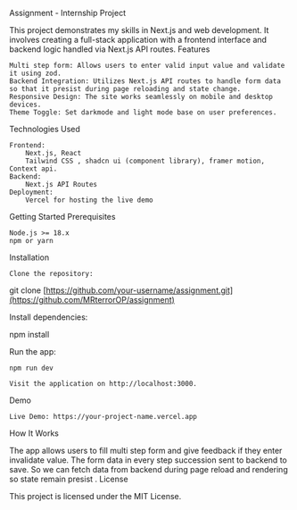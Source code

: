 Assignment - Internship Project

This project demonstrates my skills in Next.js and web development. It involves creating a full-stack application with a frontend interface and backend logic handled via Next.js API routes.
Features

    Multi step form: Allows users to enter valid input value and validate it using zod.
    Backend Integration: Utilizes Next.js API routes to handle form data so that it presist during page reloading and state change.
    Responsive Design: The site works seamlessly on mobile and desktop devices.
    Theme Toggle: Set darkmode and light mode base on user preferences.

Technologies Used

    Frontend:
        Next.js, React
        Tailwind CSS , shadcn ui (component library), framer motion, Context api. 
    Backend:
        Next.js API Routes
    Deployment:
        Vercel for hosting the live demo

Getting Started
Prerequisites

    Node.js >= 18.x
    npm or yarn

Installation

    Clone the repository:

git clone [https://github.com/your-username/assignment.git](https://github.com/MRterrorOP/assignment)

Install dependencies:

npm install

Run the app:

    npm run dev

    Visit the application on http://localhost:3000.

Demo

    Live Demo: https://your-project-name.vercel.app

How It Works

The app allows users to fill multi step form and give feedback if they enter invalidate value. The form data in every step succession sent to backend to save. So we can fetch data from backend during page reload and rendering so state remain presist .
License

This project is licensed under the MIT License.
